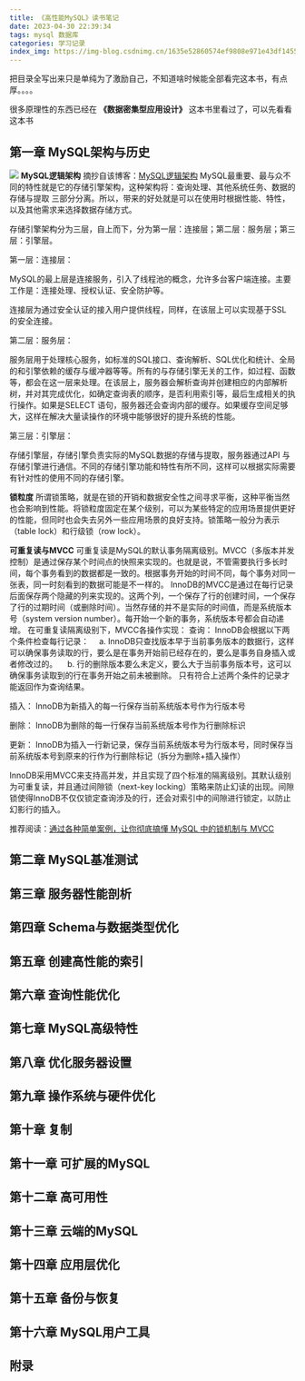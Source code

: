 ```yaml
---
title: 《高性能MySQL》读书笔记
date: 2023-04-30 22:39:34
tags: mysql 数据库
categories: 学习记录
index_img: https://img-blog.csdnimg.cn/1635e52860574ef9808e971e43df1455.jpeg
---
```

<meta name="referrer" content="no-referrer" />



把目录全写出来只是单纯为了激励自己，不知道啥时候能全部看完这本书，有点厚。。。。


很多原理性的东西已经在 **《数据密集型应用设计》** 这本书里看过了，可以先看看这本书
## 第一章 MySQL架构与历史
![](https://img-blog.csdnimg.cn/87683a5c27cb4926aa90d8866dbbcfe5.png#pic_center)
**MySQL逻辑架构**
摘抄自该博客：[MySQL逻辑架构](https://zhuanlan.zhihu.com/p/416970649#:~:text=MySQL%E6%9C%80%E9%87%8D%E8%A6%81%E3%80%81%E6%9C%80%E4%B8%8E%E4%BC%97%E4%B8%8D%E5%90%8C%E7%9A%84%E7%89%B9%E6%80%A7%E5%B0%B1%E6%98%AF%E5%AE%83%E7%9A%84%20%E5%AD%98%E5%82%A8%E5%BC%95%E6%93%8E%E6%9E%B6%E6%9E%84,%EF%BC%8C%E8%BF%99%E7%A7%8D%E6%9E%B6%E6%9E%84%E5%B0%86%EF%BC%9A%20%E6%9F%A5%E8%AF%A2%E5%A4%84%E7%90%86%E3%80%81%E5%85%B6%E4%BB%96%E7%B3%BB%E7%BB%9F%E4%BB%BB%E5%8A%A1%E3%80%81%E6%95%B0%E6%8D%AE%E7%9A%84%E5%AD%98%E5%82%A8%E4%B8%8E%E6%8F%90%E5%8F%96%20%E4%B8%89%E9%83%A8%E5%88%86%E5%88%86%E7%A6%BB%E3%80%82)
MySQL最重要、最与众不同的特性就是它的存储引擎架构，这种架构将：查询处理、其他系统任务、数据的存储与提取 三部分分离。所以，带来的好处就是可以在使用时根据性能、特性，以及其他需求来选择数据存储方式。

存储引擎架构分为三层，自上而下，分为第一层：连接层；第二层：服务层；第三层：引擎层。

第一层：连接层：

MySQL的最上层是连接服务，引入了线程池的概念，允许多台客户端连接。主要工作是：连接处理、授权认证、安全防护等。

连接层为通过安全认证的接入用户提供线程，同样，在该层上可以实现基于SSL 的安全连接。

第二层：服务层：

服务层用于处理核心服务，如标准的SQL接口、查询解析、SQL优化和统计、全局的和引擎依赖的缓存与缓冲器等等。所有的与存储引擎无关的工作，如过程、函数等，都会在这一层来处理。在该层上，服务器会解析查询并创建相应的内部解析树，并对其完成优化，如确定查询表的顺序，是否利用索引等，最后生成相关的执行操作。如果是SELECT 语句，服务器还会查询内部的缓存。如果缓存空间足够大，这样在解决大量读操作的环境中能够很好的提升系统的性能。

第三层：引擎层：

存储引擎层，存储引擎负责实际的MySQL数据的存储与提取，服务器通过API 与 存储引擎进行通信。不同的存储引擎功能和特性有所不同，这样可以根据实际需要有针对性的使用不同的存储引擎。


**锁粒度**
所谓锁策略，就是在锁的开销和数据安全性之间寻求平衡，这种平衡当然也会影响到性能。将锁粒度固定在某个级别，可以为某些特定的应用场景提供更好的性能，但同时也会失去另外一些应用场景的良好支持。锁策略一般分为表示（table lock）和行级锁（row lock）。


**可重复读与MVCC**
可重复读是MySQL的默认事务隔离级别。MVCC（多版本并发控制）是通过保存某个时间点的快照来实现的。也就是说，不管需要执行多长时间，每个事务看到的数据都是一致的。根据事务开始的时间不同，每个事务对同一张表，同一时刻看到的数据可能是不一样的。
InnoDB的MVCC是通过在每行记录后面保存两个隐藏的列来实现的。这两个列，一个保存了行的创建时间，一个保存了行的过期时间（或删除时间）。当然存储的并不是实际的时间值，而是系统版本号（system version number）。每开始一个新的事务，系统版本号都会自动递增。
在可重复读隔离级别下，MVCC各操作实现：
查询：
InnoDB会根据以下两个条件检查每行记录：
&emsp;a. InnoDB只查找版本早于当前事务版本的数据行，这样可以确保事务读取的行，要么是在事务开始前已经存在的，要么是事务自身插入或者修改过的。
&emsp;b. 行的删除版本要么未定义，要么大于当前事务版本号，这可以确保事务读取到的行在事务开始之前未被删除。
只有符合上述两个条件的记录才能返回作为查询结果。

插入：
InnoDB为新插入的每一行保存当前系统版本号作为行版本号

删除：
InnoDB为删除的每一行保存当前系统版本号作为行删除标识

更新：
InnoDB为插入一行新记录，保存当前系统版本号为行版本号，同时保存当前系统版本号到原来的行作为行删除标记（拆分为删除+插入操作）

InnoDB采用MVCC来支持高并发，并且实现了四个标准的隔离级别。其默认级别为可重复读，并且通过间隙锁（next-key locking）策略来防止幻读的出现。间隙锁使得InnoDB不仅仅锁定查询涉及的行，还会对索引中的间隙进行锁定，以防止幻影行的插入。

推荐阅读：[通过各种简单案例，让你彻底搞懂 MySQL 中的锁机制与 MVCC](https://tonydong.blog.csdn.net/article/details/103324323)
## 第二章 MySQL基准测试


## 第三章 服务器性能剖析


## 第四章 Schema与数据类型优化

## 第五章 创建高性能的索引


## 第六章 查询性能优化

## 第七章 MySQL高级特性

## 第八章 优化服务器设置

## 第九章 操作系统与硬件优化

## 第十章 复制

## 第十一章 可扩展的MySQL

## 第十二章 高可用性

## 第十三章 云端的MySQL

## 第十四章 应用层优化

## 第十五章 备份与恢复

## 第十六章 MySQL用户工具

## 附录





